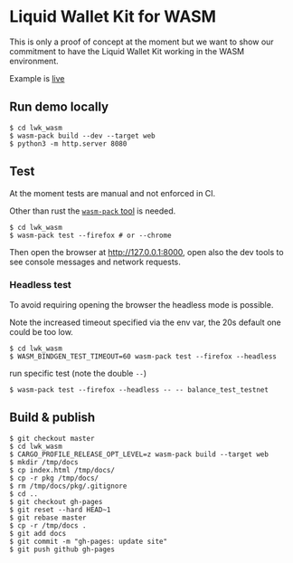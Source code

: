 
# Liquid Wallet Kit for WASM

This is only a proof of concept at the moment but we want to show our commitment to have the 
Liquid Wallet Kit working in the WASM environment.

Example is [live](https://blockstream.github.io/lwk/)

## Run demo locally

```shell
$ cd lwk_wasm
$ wasm-pack build --dev --target web
$ python3 -m http.server 8080
```

## Test

At the moment tests are manual and not enforced in CI.

Other than rust the [`wasm-pack` tool](https://rustwasm.github.io/wasm-pack/installer/) is needed.

```shell
$ cd lwk_wasm
$ wasm-pack test --firefox # or --chrome
```

Then open the browser at http://127.0.0.1:8000, open also the dev tools to see console messages and
network requests.

### Headless test

To avoid requiring opening the browser the headless mode is possible.

Note the increased timeout specified via the env var, the 20s default one could be too low.

```
$ cd lwk_wasm
$ WASM_BINDGEN_TEST_TIMEOUT=60 wasm-pack test --firefox --headless
```

run specific test (note the double `--`)

```
$ wasm-pack test --firefox --headless -- -- balance_test_testnet
```

## Build & publish

```
$ git checkout master
$ cd lwk_wasm
$ CARGO_PROFILE_RELEASE_OPT_LEVEL=z wasm-pack build --target web
$ mkdir /tmp/docs
$ cp index.html /tmp/docs/
$ cp -r pkg /tmp/docs/
$ rm /tmp/docs/pkg/.gitignore
$ cd ..
$ git checkout gh-pages
$ git reset --hard HEAD~1
$ git rebase master
$ cp -r /tmp/docs .
$ git add docs
$ git commit -m "gh-pages: update site"
$ git push github gh-pages
```
